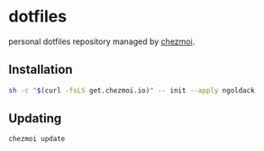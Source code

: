 # dotfiles

personal dotfiles repository managed by [chezmoi](https://www.chezmoi.io/).

## Installation

```sh
sh -c "$(curl -fsLS get.chezmoi.io)" -- init --apply ngoldack
```

## Updating

```sh
chezmoi update
```
